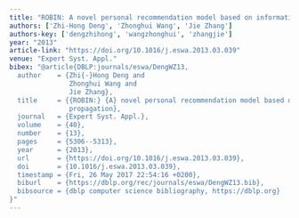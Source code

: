 ```yaml
---
title: "ROBIN: A novel personal recommendation model based on information propagation"
authors: ['Zhi-Hong Deng', 'Zhonghui Wang', 'Jie Zhang']
authors-key: ['dengzhihong', 'wangzhonghui', 'zhangjie']
year: "2013"
article-link: "https://doi.org/10.1016/j.eswa.2013.03.039"
venue: "Expert Syst. Appl."
bibex: "@article{DBLP:journals/eswa/DengWZ13,
  author    = {Zhi{-}Hong Deng and
               Zhonghui Wang and
               Jie Zhang},
  title     = {{ROBIN:} {A} novel personal recommendation model based on information
               propagation},
  journal   = {Expert Syst. Appl.},
  volume    = {40},
  number    = {13},
  pages     = {5306--5313},
  year      = {2013},
  url       = {https://doi.org/10.1016/j.eswa.2013.03.039},
  doi       = {10.1016/j.eswa.2013.03.039},
  timestamp = {Fri, 26 May 2017 22:54:16 +0200},
  biburl    = {https://dblp.org/rec/journals/eswa/DengWZ13.bib},
  bibsource = {dblp computer science bibliography, https://dblp.org}
}"
---
```

